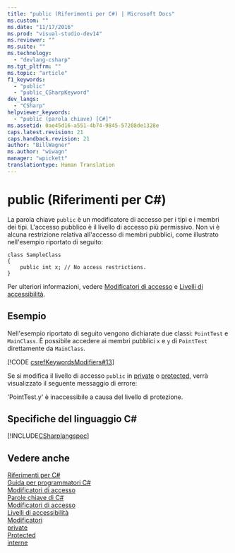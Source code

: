 ```yaml
---
title: "public (Riferimenti per C#) | Microsoft Docs"
ms.custom: ""
ms.date: "11/17/2016"
ms.prod: "visual-studio-dev14"
ms.reviewer: ""
ms.suite: ""
ms.technology: 
  - "devlang-csharp"
ms.tgt_pltfrm: ""
ms.topic: "article"
f1_keywords: 
  - "public"
  - "public_CSharpKeyword"
dev_langs: 
  - "CSharp"
helpviewer_keywords: 
  - "public (parola chiave) [C#]"
ms.assetid: 0ae45d16-a551-4b74-9845-57208de1328e
caps.latest.revision: 21
caps.handback.revision: 21
author: "BillWagner"
ms.author: "wiwagn"
manager: "wpickett"
translationtype: Human Translation
---
```

# public (Riferimenti per C#)
La parola chiave `public` è un modificatore di accesso per i tipi e i membri dei tipi.  L'accesso pubblico è il livello di accesso più permissivo.  Non vi è alcuna restrizione relativa all'accesso di membri pubblici, come illustrato nell'esempio riportato di seguito:  
  
```  
class SampleClass  
{  
    public int x; // No access restrictions.  
}  
```  
  
 Per ulteriori informazioni, vedere [Modificatori di accesso](../../../csharp/programming-guide/classes-and-structs/access-modifiers.md) e [Livelli di accessibilità](../../../csharp/language-reference/keywords/accessibility-levels.md).  
  
## Esempio  
 Nell'esempio riportato di seguito vengono dichiarate due classi: `PointTest` e `MainClass`.  È possibile accedere ai membri pubblici `x` e `y` di `PointTest` direttamente da `MainClass`.  
  
 [!CODE [csrefKeywordsModifiers#13](../CodeSnippet/VS_Snippets_VBCSharp/csrefKeywordsModifiers#13)]  
  
 Se si modifica il livello di accesso `public` in [private](../../../csharp/language-reference/keywords/private.md) o [protected](../../../csharp/language-reference/keywords/protected.md), verrà visualizzato il seguente messaggio di errore:  
  
 'PointTest.y' è inaccessibile a causa del livello di protezione.  
  
## Specifiche del linguaggio C\#  
 [!INCLUDE[CSharplangspec](../../../csharp/language-reference/keywords/includes/csharplangspec_md.md)]  
  
## Vedere anche  
 [Riferimenti per C\#](../../../csharp/language-reference/index.md)   
 [Guida per programmatori C\#](../../../csharp/programming-guide/index.md)   
 [Modificatori di accesso](../../../csharp/programming-guide/classes-and-structs/access-modifiers.md)   
 [Parole chiave di C\#](../../../csharp/language-reference/keywords/index.md)   
 [Modificatori di accesso](../../../csharp/language-reference/keywords/access-modifiers.md)   
 [Livelli di accessibilità](../../../csharp/language-reference/keywords/accessibility-levels.md)   
 [Modificatori](../../../csharp/language-reference/keywords/modifiers.md)   
 [private](../../../csharp/language-reference/keywords/private.md)   
 [Protected](../../../csharp/language-reference/keywords/protected.md)   
 [interne](../../../csharp/language-reference/keywords/internal.md)